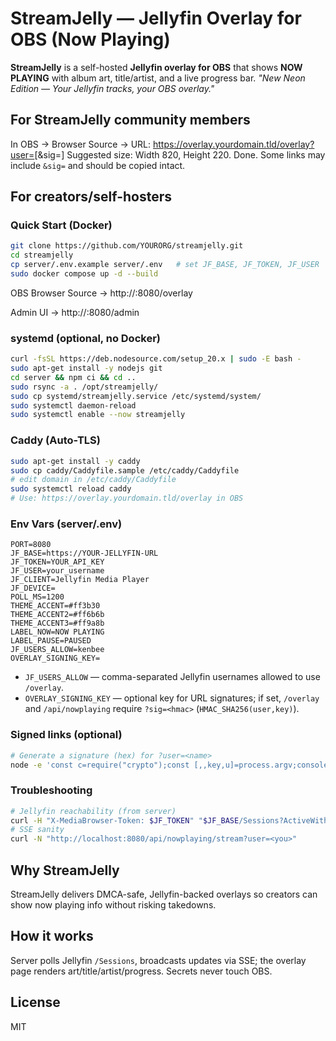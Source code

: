 # StreamJelly — Jellyfin Overlay for OBS (Now Playing)

**StreamJelly** is a self-hosted **Jellyfin overlay for OBS** that shows **NOW PLAYING** with album art, title/artist, and a live progress bar.
_"New Neon Edition — Your Jellyfin tracks, your OBS overlay."_

## For StreamJelly community members
In OBS → Browser Source → URL:
https://overlay.yourdomain.tld/overlay?user=<your-jellyfin-username>[&sig=<signature>]
Suggested size: Width 820, Height 220. Done.
Some links may include `&sig=` and should be copied intact.

## For creators/self-hosters

### Quick Start (Docker)
```bash
git clone https://github.com/YOURORG/streamjelly.git
cd streamjelly
cp server/.env.example server/.env   # set JF_BASE, JF_TOKEN, JF_USER
sudo docker compose up -d --build
```

OBS Browser Source → http://<server-ip>:8080/overlay

Admin UI → http://<server-ip>:8080/admin

### systemd (optional, no Docker)
```bash
curl -fsSL https://deb.nodesource.com/setup_20.x | sudo -E bash -
sudo apt-get install -y nodejs git
cd server && npm ci && cd ..
sudo rsync -a . /opt/streamjelly/
sudo cp systemd/streamjelly.service /etc/systemd/system/
sudo systemctl daemon-reload
sudo systemctl enable --now streamjelly
```

### Caddy (Auto-TLS)
```bash
sudo apt-get install -y caddy
sudo cp caddy/Caddyfile.sample /etc/caddy/Caddyfile
# edit domain in /etc/caddy/Caddyfile
sudo systemctl reload caddy
# Use: https://overlay.yourdomain.tld/overlay in OBS
```

### Env Vars (server/.env)
```
PORT=8080
JF_BASE=https://YOUR-JELLYFIN-URL
JF_TOKEN=YOUR_API_KEY
JF_USER=your_username
JF_CLIENT=Jellyfin Media Player
JF_DEVICE=
POLL_MS=1200
THEME_ACCENT=#ff3b30
THEME_ACCENT2=#ff6b6b
THEME_ACCENT3=#ff9a8b
LABEL_NOW=NOW PLAYING
LABEL_PAUSE=PAUSED
JF_USERS_ALLOW=kenbee
OVERLAY_SIGNING_KEY=
```

* `JF_USERS_ALLOW` — comma-separated Jellyfin usernames allowed to use `/overlay`.
* `OVERLAY_SIGNING_KEY` — optional key for URL signatures; if set, `/overlay` and `/api/nowplaying` require `?sig=<hmac>` (`HMAC_SHA256(user,key)`).

### Signed links (optional)
```bash
# Generate a signature (hex) for ?user=<name>
node -e 'const c=require("crypto");const [,,key,u]=process.argv;console.log(c.createHmac("sha256",key).update(u).digest("hex"))' <OVERLAY_SIGNING_KEY> <user>
```

### Troubleshooting
```bash
# Jellyfin reachability (from server)
curl -H "X-MediaBrowser-Token: $JF_TOKEN" "$JF_BASE/Sessions?ActiveWithinSeconds=180"
# SSE sanity
curl -N "http://localhost:8080/api/nowplaying/stream?user=<you>"
```

## Why StreamJelly

StreamJelly delivers DMCA-safe, Jellyfin-backed overlays so creators can show now playing info without risking takedowns.

## How it works

Server polls Jellyfin `/Sessions`, broadcasts updates via SSE; the overlay page renders art/title/artist/progress. Secrets never touch OBS.

## License

MIT
